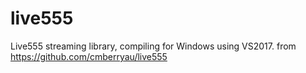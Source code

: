 # live555
Live555 streaming library, compiling for Windows using VS2017.
from https://github.com/cmberryau/live555
